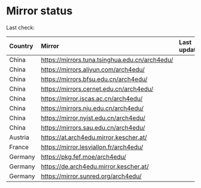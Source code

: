 <script src="./time.js"></script>
# Mirror status
Last check: <script type="text/javascript">localize(1713694652.2880802);</script>

|Country|Mirror|Last update|
|:------|:-----|:----------|
|China|https://mirrors.tuna.tsinghua.edu.cn/arch4edu/|<script type="text/javascript">localize(1713637907);</script>|
|China|https://mirrors.aliyun.com/arch4edu/|<script type="text/javascript">localize(1713637907);</script>|
|China|https://mirrors.bfsu.edu.cn/arch4edu/|<script type="text/javascript">localize(1713637907);</script>|
|China|https://mirrors.cernet.edu.cn/arch4edu/|<script type="text/javascript">localize(1713637907);</script>|
|China|https://mirror.iscas.ac.cn/arch4edu/|<script type="text/javascript">localize(1713637907);</script>|
|China|https://mirrors.nju.edu.cn/arch4edu/|<script type="text/javascript">localize(1713637907);</script>|
|China|https://mirror.nyist.edu.cn/arch4edu/|<script type="text/javascript">localize(1713637907);</script>|
|China|https://mirrors.sau.edu.cn/arch4edu/|<script type="text/javascript">localize(1713681016);</script>|
|Austria|https://at.arch4edu.mirror.kescher.at/|<script type="text/javascript">localize(1713681016);</script>|
|France|https://mirror.lesviallon.fr/arch4edu/|<script type="text/javascript">localize(1713637907);</script>|
|Germany|https://pkg.fef.moe/arch4edu/|<script type="text/javascript">localize(1713681016);</script>|
|Germany|https://de.arch4edu.mirror.kescher.at/|<script type="text/javascript">localize(1713681016);</script>|
|Germany|https://mirror.sunred.org/arch4edu/|<script type="text/javascript">localize(1713681016);</script>|

<script src="./tablefilter/tablefilter.js"></script>
<script src="./table.js"></script>